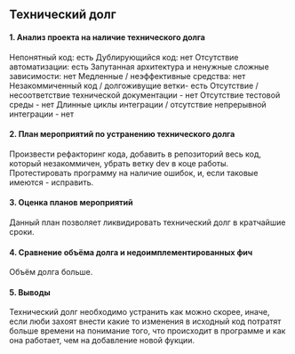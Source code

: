 ## Технический долг

#### 1. Анализ проекта на наличие технического долга

Непонятный код: есть
Дублирующийся код: нет
Отсутствие автоматизации: есть
Запутанная архитектура и ненужные сложные зависимости: нет
Медленные / неэффективные средства: нет
Незакоммиченный код / долгоживущие ветки- есть
Отсутствие / несоответствие технической документации - нет
Отсутствие тестовой среды - нет
Длинные циклы интеграции / отсутствие непрерывной интеграции - нет

#### 2. План мероприятий по устранению технического долга

Произвести рефакторинг кода, добавить в репозиторий весь код, который незакоммичен, убрать ветку dev в коце работы. Протестировать программу на наличие ошибок, и, если таковые
имеются - исправить.

#### 3. Оценка планов мероприятий

Данный план позволяет ликвидировать технический долг в кратчайшие сроки.

#### 4. Сравнение объёма долга и недоимплементированных фич

Объём долга больше.

#### 5. Выводы

Технический долг необходимо устранить как можно скорее, иначе, если люби захоят внести какие то изменения в исходный код потратят больше времени на понимание
того, что происходит в программе и как она работает, чем на добавление новой фукции.
